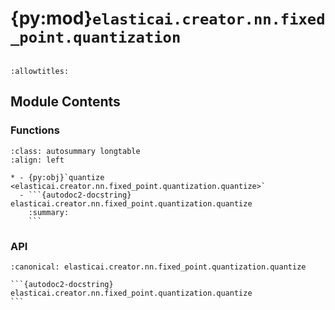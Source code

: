 # {py:mod}`elasticai.creator.nn.fixed_point.quantization`

```{py:module} elasticai.creator.nn.fixed_point.quantization
```

```{autodoc2-docstring} elasticai.creator.nn.fixed_point.quantization
:allowtitles:
```

## Module Contents

### Functions

````{list-table}
:class: autosummary longtable
:align: left

* - {py:obj}`quantize <elasticai.creator.nn.fixed_point.quantization.quantize>`
  - ```{autodoc2-docstring} elasticai.creator.nn.fixed_point.quantization.quantize
    :summary:
    ```
````

### API

````{py:function} quantize(x: torch.Tensor, total_bits: int, frac_bits: int) -> torch.Tensor
:canonical: elasticai.creator.nn.fixed_point.quantization.quantize

```{autodoc2-docstring} elasticai.creator.nn.fixed_point.quantization.quantize
```
````
